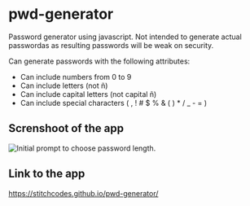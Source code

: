 # pwd-generator
Password generator using javascript. Not intended to generate actual passwordas as resulting passwords will be weak on security.


Can generate passwords with the following attributes:
* Can include numbers from 0 to 9
* Can include letters (not ñ)
* Can include capital letters (not capital ñ)
* Can include special characters ( , ! # $ % & ( ) * / _ - = )

## Screnshoot of the app
![Initial prompt to choose password length.](https://i.imgur.com/axP4A4c.png)

## Link to the app
https://stitchcodes.github.io/pwd-generator/